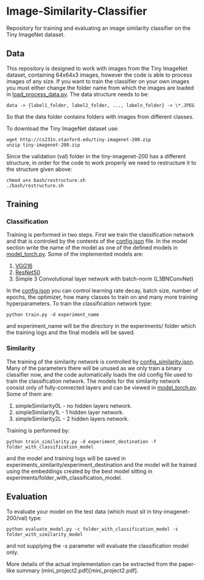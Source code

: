 # Image-Similarity-Classifier
Repository for training and evaluating an image similarity classifier on the Tiny ImageNet dataset. 

## Data

This repository is designed to work with images from the Tiny ImageNet dataset, containing 64x64x3 images,  however the code is able to process images of any size. If you want to train the classifier on your own images you must either change the folder name from which the images are loaded in [load_process_data.py](load_process_data.py). The data structure needs to be:
```
data -> {label1_folder, label2_folder, ..., labeln_folder} -> \*.JPEG
```
So that the data folder contains folders with images from different classes.

To download the Tiny ImageNet dataset use:
```{bash}
wget http://cs231n.stanford.edu/tiny-imagenet-200.zip
unzip tiny-imagenet-200.zip
```
Since the validation (val) folder in the tiny-imagenet-200 has a different structure, in order for the code to work properly we need to restructure it to the structure given above:
```{bash}
chmod u+x bash/restructure.sh
./bash/restructure.sh
```

## Training

### Classification

Training is performed in two steps. First we train the classification network and that is controled by the contents of the [config.json](config.json) file. In the model section write the name of the model as one of the defined models in [model_torch.py](model_torch.py). Some of the implemented models are:
1. [VGG16](https://arxiv.org/pdf/1409.1556.pdf)
2. [ResNet50](https://arxiv.org/pdf/1512.03385.pdf)
3. Simple 3 Convolutional layer network with batch-norm (L3BNConvNet)

In the [config.json](config.json) you can control learning rate decay, batch size, number of epochs, the optimizer, how many classes to train on and many more training hyperparameters. To train the classification network type:
```{bash}
python train.py -d experiment_name
```
and experiment_name will be the directory in the experiments/ folder which the training logs and the final models will be saved.

### Similarity

The training of the similarity network is controlled by [config_similarity.json](config_similarity.json). Many of the parameters there will be unused as we only train a binary classifier now, and the code automatically loads the old config file used to train the classification network. The models for the similarity network consist only of fully-connected layers and can be viewed in [model_torch.py](model_torch.py). Some of them are:
1. simpleSimilarity0L - no hidden layers network.
2. simpleSimilarity1L - 1 hidden layer network.
3. simpleSimilarity2L - 2 hidden layers network.

Training is performed by:
```{bash}
python train_similarity.py -d experiment_destination -f folder_with_classification_model
```
and the model and training logs will be saved in experiments_similarity/experiment_destination and the model will be trained using the embeddings created by the best model sitting in experiments/folder_with_classification_model.

## Evaluation

To evaluate your model on the test data (which must sit in tiny-imagenet-200/val) type:
```{bash}
python evaluate_model.py -c folder_with_classification_model -s folder_with_similarity_model
```
and not supplying the -s parameter will evaluate the classification model only.

More details of the actual implementation can be extracted from the paper-like summary (mini_project2.pdf)[mini_project2.pdf]. 





